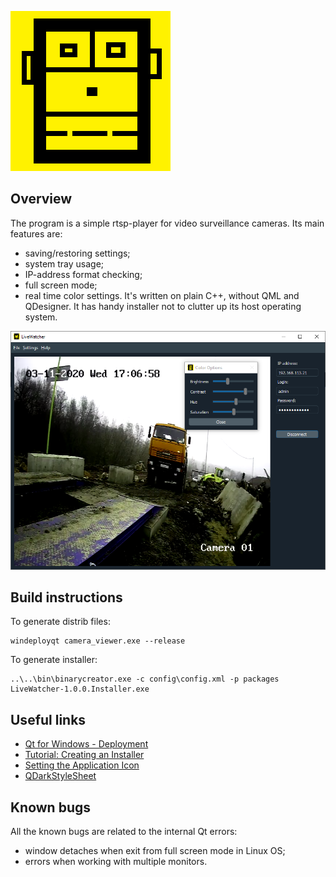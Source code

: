 ![LiveWatcher logo](/images/icon-256.png)

## Overview

The program is a simple rtsp-player for video surveillance cameras.
Its main features are:
* saving/restoring settings;
* system tray usage;
* IP-address format checking;
* full screen mode;
* real time color settings.
It's written on plain C++, without QML and QDesigner. It has handy installer not to clutter up its host operating system.

![LiveWatcher GUI](/images/screenshot.png)

## Build instructions

To generate distrib files:
```
windeployqt camera_viewer.exe --release

```

To generate installer:
```
..\..\bin\binarycreator.exe -c config\config.xml -p packages LiveWatcher-1.0.0.Installer.exe

```

## Useful links
- [Qt for Windows - Deployment](https://doc.qt.io/qt-5/windows-deployment.html)
- [Tutorial: Creating an Installer](https://doc.qt.io/qtinstallerframework/ifw-tutorial.html)
- [Setting the Application Icon](https://doc.qt.io/qtinstallerframework/ifw-tutorial.html)
- [QDarkStyleSheet](https://github.com/ColinDuquesnoy/QDarkStyleSheet)


## Known bugs

All the known bugs are related to the internal Qt errors:
* window detaches when exit from full screen mode in Linux OS;
* errors when working with multiple monitors.
